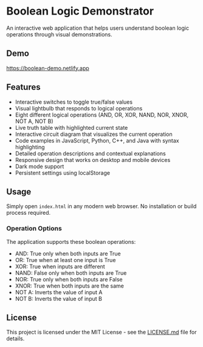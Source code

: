 # Boolean Logic Demonstrator

An interactive web application that helps users understand boolean logic operations through visual demonstrations.

## Demo

https://boolean-demo.netlify.app

## Features

- Interactive switches to toggle true/false values
- Visual lightbulb that responds to logical operations
- Eight different logical operations (AND, OR, XOR, NAND, NOR, XNOR, NOT A, NOT B)
- Live truth table with highlighted current state
- Interactive circuit diagram that visualizes the current operation
- Code examples in JavaScript, Python, C++, and Java with syntax highlighting
- Detailed operation descriptions and contextual explanations
- Responsive design that works on desktop and mobile devices
- Dark mode support
- Persistent settings using localStorage

## Usage

Simply open `index.html` in any modern web browser. No installation or build process required.

### Operation Options

The application supports these boolean operations:

- AND: True only when both inputs are True
- OR: True when at least one input is True
- XOR: True when inputs are different
- NAND: False only when both inputs are True
- NOR: True only when both inputs are False
- XNOR: True when both inputs are the same
- NOT A: Inverts the value of input A
- NOT B: Inverts the value of input B

## License

This project is licensed under the MIT License - see the [LICENSE.md](LICENSE.md) file for details.
